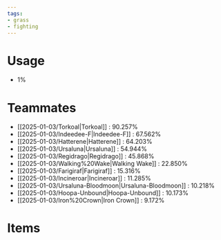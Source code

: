 ```yaml
---
tags:
- grass
- fighting
---
```

# Usage
- 1%
# Teammates
- [[2025-01-03/Torkoal|Torkoal]] : 90.257%
- [[2025-01-03/Indeedee-F|Indeedee-F]] : 67.562%
- [[2025-01-03/Hatterene|Hatterene]] : 64.203%
- [[2025-01-03/Ursaluna|Ursaluna]] : 54.944%
- [[2025-01-03/Regidrago|Regidrago]] : 45.868%
- [[2025-01-03/Walking%20Wake|Walking Wake]] : 22.850%
- [[2025-01-03/Farigiraf|Farigiraf]] : 15.316%
- [[2025-01-03/Incineroar|Incineroar]] : 11.285%
- [[2025-01-03/Ursaluna-Bloodmoon|Ursaluna-Bloodmoon]] : 10.218%
- [[2025-01-03/Hoopa-Unbound|Hoopa-Unbound]] : 10.173%
- [[2025-01-03/Iron%20Crown|Iron Crown]] : 9.172%
# Items